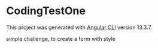 # CodingTestOne

This project was generated with [Angular CLI](https://github.com/angular/angular-cli) version 13.3.7.

simple challenge, to create a form with style